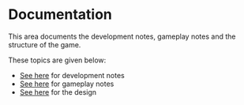 # Documentation

This area documents the development notes, gameplay notes and the structure of
the game.

These topics are given below:

- [See here](./development/index.md) for development notes
- [See here](./gameplay/index.md) for gameplay notes
- [See here](./design/index.md) for the design
